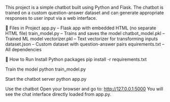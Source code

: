 This project is a simple chatbot built using Python and Flask. The chatbot is trained on a custom question-answer dataset and can generate appropriate responses to user input via a web interface.

🧾 Files in Project
app.py – Flask app with embedded HTML (no separate HTML file)
train_model.py – Trains and saves the model
chatbot_model.pkl – Trained ML model
vectorizer.pkl – Text vectorizer for transforming inputs
dataset.json – Custom dataset with question-answer pairs
equirements.txt – All dependencies

🚀 How to Run
Install Python packages
pip install -r requirements.txt

Train the model
python train_model.py

Start the chatbot server
python app.py

Use the chatbot
Open your browser and go to:
http://127.0.0.1:5000
You will see the chat interface directly loaded from app.py.

